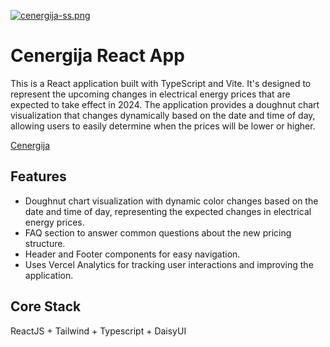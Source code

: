 [![cenergija-ss.png](https://i.postimg.cc/5N8sH1pz/cenergija-ss.png)](https://postimg.cc/nCc45yyV)

# Cenergija React App

This is a React application built with TypeScript and Vite. It's designed to represent the upcoming changes in electrical energy prices that are expected to take effect in 2024. The application provides a doughnut chart visualization that changes dynamically based on the date and time of day, allowing users to easily determine when the prices will be lower or higher.

[Cenergija](https://cenergija.vercel.app/)

## Features

- Doughnut chart visualization with dynamic color changes based on the date and time of day, representing the expected changes in electrical energy prices.
- FAQ section to answer common questions about the new pricing structure.
- Header and Footer components for easy navigation.
- Uses Vercel Analytics for tracking user interactions and improving the application.

## Core Stack

ReactJS + Tailwind + Typescript + DaisyUI
